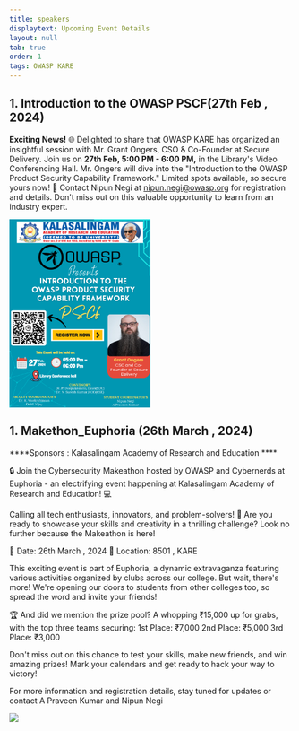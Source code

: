 ```yaml
---
title: speakers
displaytext: Upcoming Event Details 
layout: null
tab: true
order: 1
tags: OWASP KARE
---
```



## 1. Introduction to the OWASP PSCF(27th Feb , 2024) 
**Exciting News!** 🌐 Delighted to share that OWASP KARE has organized an insightful session with Mr. Grant Ongers, CSO & Co-Founder at Secure Delivery. 
Join us on **27th Feb, 5:00 PM - 6:00 PM,** in the Library's Video Conferencing Hall. Mr. Ongers will dive into the "Introduction to the OWASP Product Security Capability Framework." Limited spots available, so secure yours now! 🚀 Contact Nipun Negi at nipun.negi@owasp.org for registration and details. Don't miss out on this valuable opportunity to learn from an industry expert. 

<div style="display: flex; justify-content: space-between;">
  <img src="./assets/images/Grant sir.png" style="width: 50%; margin-right: 10%;">
</div>

## 1. Makethon_Euphoria (26th March , 2024) 
****Sponsors : Kalasalingam Academy of Research and Education ****


🔒 Join the Cybersecurity Makeathon hosted by OWASP and Cybernerds at Euphoria - an electrifying event happening at Kalasalingam Academy of Research and Education! 💻

Calling all tech enthusiasts, innovators, and problem-solvers! 🚀 Are you ready to showcase your skills and creativity in a thrilling challenge? Look no further because the Makeathon is here!

📅 Date: 26th March , 2024
📍 Location: 8501 , KARE

This exciting event is part of Euphoria, a dynamic extravaganza featuring various activities organized by clubs across our college. But wait, there's more! We're opening our doors to students from other colleges too, so spread the word and invite your friends!

🏆 And did we mention the prize pool? A whopping ₹15,000 up for grabs, with the top three teams securing:
1st Place: ₹7,000
2nd Place: ₹5,000
3rd Place: ₹3,000

Don't miss out on this chance to test your skills, make new friends, and win amazing prizes! Mark your calendars and get ready to hack your way to victory!

For more information and registration details, stay tuned for updates or contact A Praveen Kumar and Nipun Negi
<div style="display: flex; justify-content: space-between;">
  <img src="./assets/images/Makethon_euphoria.png" style="width: 50%; margin-right: 10%;">
</div>



